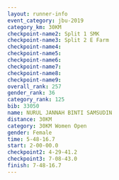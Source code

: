 ```yaml
---
layout: runner-info 
event_category: jbu-2019 
category_km: 30KM 
checkpoint-name2: Split 1 SMK 
checkpoint-name3: Split 2 E Farm 
checkpoint-name4: 
checkpoint-name5: 
checkpoint-name6: 
checkpoint-name7: 
checkpoint-name8: 
checkpoint-name9: 
overall_rank: 257
gender_rank: 36
category_rank: 125
bib: 33050
name: NURUL JANNAH BINTI SAMSUDIN
distance: 30KM
category: 30KM Women Open
gender: Female
time: 5-48-16.7
start: 2-00-00.0
checkpoint2: 4-29-41.2
checkpoint3: 7-08-43.0
finish: 7-48-16.7
---
```

